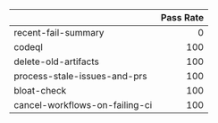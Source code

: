 |                                |   Pass Rate |
|:-------------------------------|------------:|
| recent-fail-summary            |           0 |
| codeql                         |         100 |
| delete-old-artifacts           |         100 |
| process-stale-issues-and-prs   |         100 |
| bloat-check                    |         100 |
| cancel-workflows-on-failing-ci |         100 |